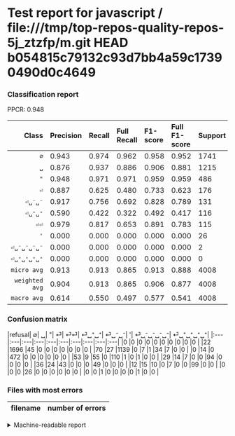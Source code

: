 # Test report for javascript / file:///tmp/top-repos-quality-repos-5j_ztzfp/m.git HEAD b054815c79132c93d7bb4a59c17390490d0c4649

### Classification report

PPCR: 0.948

| Class | Precision | Recall | Full Recall | F1-score | Full F1-score | Support | Full Support | PPCR |
|------:|:----------|:-------|:------------|:---------|:---------|:--------|:-------------|:-----|
| `∅` | 0.943| 0.974| 0.962| 0.958| 0.952| 1741| 1763| 0.988 |
| `␣` | 0.876| 0.937| 0.886| 0.906| 0.881| 1215| 1285| 0.946 |
| `"` | 0.948| 0.971| 0.971| 0.959| 0.959| 486| 486| 1.000 |
| `⏎` | 0.887| 0.625| 0.480| 0.733| 0.623| 176| 229| 0.769 |
| `⏎␣⁻␣⁻` | 0.917| 0.756| 0.692| 0.828| 0.789| 131| 143| 0.916 |
| `⏎␣⁺␣⁺` | 0.590| 0.422| 0.322| 0.492| 0.417| 116| 152| 0.763 |
| `⏎⏎` | 0.979| 0.817| 0.653| 0.891| 0.783| 115| 144| 0.799 |
| `'` | 0.000| 0.000| 0.000| 0.000| 0.000| 26| 26| 1.000 |
| `⏎␣⁻␣⁻␣⁻␣⁻` | 0.000| 0.000| 0.000| 0.000| 0.000| 2| 2| 1.000 |
| `⏎␣⁺␣⁺␣⁺␣⁺` | 0.000| 0.000| 0.000| 0.000| 0.000| 0| 0| 0.000 |
| `micro avg` | 0.913| 0.913| 0.865| 0.913| 0.888| 4008| 4230| 0.948 |
| `weighted avg` | 0.904| 0.913| 0.865| 0.906| 0.877| 4008| 4230| 0.948 |
| `macro avg` | 0.614| 0.550| 0.497| 0.577| 0.541| 4008| 4230| 0.948 |

### Confusion matrix

|refusal|  ∅| ␣| "| ⏎| ⏎⏎| ⏎␣⁺␣⁺| ⏎␣⁻␣⁻| '| ⏎␣⁻␣⁻␣⁻␣⁻| ⏎␣⁺␣⁺␣⁺␣⁺| 
|:---|:---|:---|:---|:---|:---|:---|:---|:---|:---|
|0 |0 |0 |0 |0 |0 |0 |0 |0 |0 |
|22 |1696 |45 |0 |0 |0 |0 |0 |0 |0 |
|70 |27 |1139 |0 |7 |1 |34 |7 |0 |0 |
|0 |14 |0 |472 |0 |0 |0 |0 |0 |0 |
|53 |9 |55 |0 |110 |1 |0 |1 |0 |0 |
|29 |14 |7 |0 |0 |94 |0 |0 |0 |0 |
|36 |24 |43 |0 |0 |0 |49 |0 |0 |0 |
|12 |15 |10 |0 |7 |0 |0 |99 |0 |0 |
|0 |0 |0 |26 |0 |0 |0 |0 |0 |0 |
|0 |0 |1 |0 |0 |0 |0 |1 |0 |0 |

### Files with most errors

| filename | number of errors|
|:----:|:-----|

<details>
    <summary>Machine-readable report</summary>
```json
{
  "cl_report": {"\"": {"f1-score": 0.9593495934959351, "precision": 0.9477911646586346, "recall": 0.9711934156378601, "support": 486}, "\u0027": {"f1-score": 0.0, "precision": 0.0, "recall": 0.0, "support": 26}, "macro avg": {"f1-score": 0.5768549879845905, "precision": 0.6139982534105819, "recall": 0.5503325049354924, "support": 4008}, "micro avg": {"f1-score": 0.9129241516966068, "precision": 0.9129241516966068, "recall": 0.9129241516966068, "support": 4008}, "weighted avg": {"f1-score": 0.9062238643794599, "precision": 0.904134885930862, "recall": 0.9129241516966068, "support": 4008}, "\u2205": {"f1-score": 0.9581920903954801, "precision": 0.942745969983324, "recall": 0.974152785755313, "support": 1741}, "\u23ce": {"f1-score": 0.7333333333333333, "precision": 0.8870967741935484, "recall": 0.625, "support": 176}, "\u23ce\u23ce": {"f1-score": 0.8909952606635071, "precision": 0.9791666666666666, "recall": 0.8173913043478261, "support": 115}, "\u23ce\u2423\u207a\u2423\u207a": {"f1-score": 0.492462311557789, "precision": 0.5903614457831325, "recall": 0.4224137931034483, "support": 116}, "\u23ce\u2423\u207a\u2423\u207a\u2423\u207a\u2423\u207a": {"f1-score": 0.0, "precision": 0.0, "recall": 0.0, "support": 0}, "\u23ce\u2423\u207b\u2423\u207b": {"f1-score": 0.8284518828451883, "precision": 0.9166666666666666, "recall": 0.7557251908396947, "support": 131}, "\u23ce\u2423\u207b\u2423\u207b\u2423\u207b\u2423\u207b": {"f1-score": 0.0, "precision": 0.0, "recall": 0.0, "support": 2}, "\u2423": {"f1-score": 0.9057654075546719, "precision": 0.8761538461538462, "recall": 0.9374485596707819, "support": 1215}},
  "cl_report_full": {"\"": {"f1-score": 0.9593495934959351, "precision": 0.9477911646586346, "recall": 0.9711934156378601, "support": 486}, "\u0027": {"f1-score": 0.0, "precision": 0.0, "recall": 0.0, "support": 26}, "macro avg": {"f1-score": 0.540529020108937, "precision": 0.6139982534105819, "recall": 0.49673745714214784, "support": 4230}, "micro avg": {"f1-score": 0.8883224083515416, "precision": 0.9129241516966068, "recall": 0.8650118203309692, "support": 4230}, "weighted avg": {"f1-score": 0.8768806732167737, "precision": 0.9015387181548655, "recall": 0.8650118203309692, "support": 4230}, "\u2205": {"f1-score": 0.9522740033688939, "precision": 0.942745969983324, "recall": 0.9619965967101531, "support": 1763}, "\u23ce": {"f1-score": 0.623229461756374, "precision": 0.8870967741935484, "recall": 0.48034934497816595, "support": 229}, "\u23ce\u23ce": {"f1-score": 0.7833333333333333, "precision": 0.9791666666666666, "recall": 0.6527777777777778, "support": 144}, "\u23ce\u2423\u207a\u2423\u207a": {"f1-score": 0.41702127659574467, "precision": 0.5903614457831325, "recall": 0.3223684210526316, "support": 152}, "\u23ce\u2423\u207a\u2423\u207a\u2423\u207a\u2423\u207a": {"f1-score": 0.0, "precision": 0.0, "recall": 0.0, "support": 0}, "\u23ce\u2423\u207b\u2423\u207b": {"f1-score": 0.7888446215139442, "precision": 0.9166666666666666, "recall": 0.6923076923076923, "support": 143}, "\u23ce\u2423\u207b\u2423\u207b\u2423\u207b\u2423\u207b": {"f1-score": 0.0, "precision": 0.0, "recall": 0.0, "support": 2}, "\u2423": {"f1-score": 0.881237911025145, "precision": 0.8761538461538462, "recall": 0.8863813229571984, "support": 1285}},
  "ppcr": 0.9475177304964539
}
```
</details>

